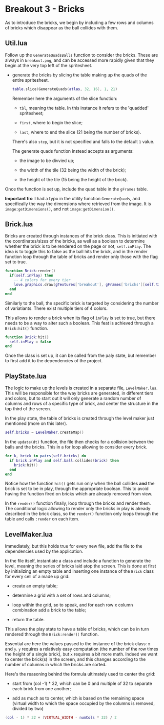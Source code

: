 # Breakout 3 - Bricks

As to introduce the bricks, we begin by including a few rows and columns of bricks which disappear as the ball collides with them.

## Util.lua

Follow up the `GenerateQuadsBalls` function to consider the bricks. These are always in `breakout.png`, and can be accessed more rapidly given that they begin at the very top left of the spritesheet.

- generate the bricks by slicing the table making up the quads of the entire spritesheet.

  ```lua
  table.slice(GenerateQuads(atlas, 32, 16), 1, 21)
  ```

  Remember here the arguments of the slice function:

  - `tbl`, meaning the table. In this instance it refers to the 'quadded' spritesheet;

  - `first`, where to begin the slice;

  - `last`, where to end the slice (21 being the number of bricks).

  There's also `step`, but it is not specified and falls to the default `1` value.

  The generate quads function instead accepts as arguments:

  - the image to be divvied up;

  - the width of the tile (32 being the width of the brick);

  - the height of the tile (15 being the height of the brick).

Once the function is set up, include the quad table in the `gFrames` table.

**Important fix**: I had a typo in the utility function `GenerateQuads`, and specifically the way the dimensions where retrieved from the image. It is `image:getDimensions()`, and not `image:getDimension()`.

## Brick.lua

Bricks are created through instances of the brick class. This is initiated with the coordinates/sizes of the bricks, as well as a boolean to determine whether the brick is to be rendered on the page or not, `self.inPlay`. The idea is to toggle this to false as the ball hits the brick, and in the render function loop through the table of bricks and render only those with the flag set to true.

```lua
function Brick:render()
  if(self.inPlay) then
    -- 4 colors for every tier
    love.graphics.draw(gTextures['breakout'], gFrames['bricks'][self.tier + 4 * (self.color - 1)], self.x, self.y)
  end
end
```

Similarly to the ball, the specific brick is targeted by considering the number of variatiants. There exist multiple tiers of 4 colors.

This allows to render a brick when its flag of `inPlay` is set to true, but there needs to be a way to alter such a boolean. This feat is achieved through a `Brick:hit()` function.

```lua
function Brick:hit()
  self.inPlay = false
end
```

Once the class is set up, it can be called from the paly state, but remember to first add it to the dependencies of the project.

## PlayState.lua

The logic to make up the levels is created in a separate file, `LevelMaker.lua`. This will be responsible for the way bricks are generated, in different tiers and colors, but to start out it will only generate a random number of columns and rows of a specific type of brick, and center the structure in the top third of the screen.

In the play state, the table of bricks is created through the level maker just mentioned (more on this later).

```lua
self.bricks = LevelMaker.createMap()
```

In the `update(dt)` function, the file then checks for a collision between the balls and the bricks. This in a for loop allowing to consider every brick.

```lua
for k, brick in pairs(self.bricks) do
  if brick.inPlay and self.ball:collides(brick) then
    brick:hit()
  end
end
```

Notice how the function `hit()` gets run only when the ball collides **and** the brick is set to be in play, through the appropriate boolean. This to avoid having the function fired on bricks which are already removed from view.

In the `render()` function finally, loop through the bricks and render them. The conditional logic allowing to render only the bricks in play is already described in the brick class, so the `render()` function only loops through the table and calls `:render` on each item.

## LevelMaker.lua

Immediately, but this holds true for every new file, add the file to the dependencies used by the application.

In the file itself, instantiate a class and include a function to generate the level, meaning the series of bricks laid atop the screen. This is done at first by initializing an empty table and inserting one instance of the `Brick` class for every cell of a made up grid.

- create an empty table;

- determine a grid with a set of rows and columns;

- loop within the grid, so to speak, and for each row x column combination add a brick to the table;

- return the table.

This allows the play state to have a table of bricks, which can be in turn rendered through the `Brick:render()` function.

Essential are here the values passed to the instance of the brick class: `x` and `y`. `y` requires a relatively easy computation (the number of the row times the height of a single brick), but `x` requires a bit more math. Indeed we want to center the brick(s) in the screen, and this changes according to the number of columns in which the bricks are sorted.

Here's the reasoning behind the formula ultimately used to center the grid:

- start from (col -1) *  32, which can be 0 and multiple of 32 to separate each brick from one another;

- add as much as to center, which is based on the remaining space (virtual width to which the space occupied by the columns is removed, divided by two)

```lua
(col - 1) * 32 + (VIRTUAL_WIDTH - numCols * 32) / 2
```

